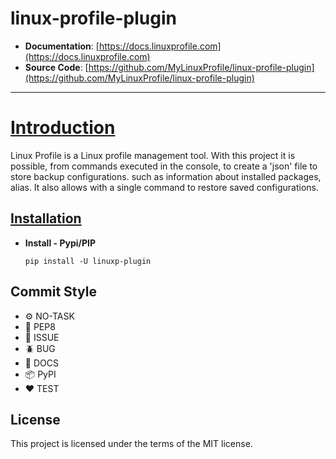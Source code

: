 # linux-profile-plugin

- **Documentation**: [https://docs.linuxprofile.com](https://docs.linuxprofile.com)
- **Source Code**: [https://github.com/MyLinuxProfile/linux-profile-plugin](https://github.com/MyLinuxProfile/linux-profile-plugin)

---

# [Introduction](https://docs.linuxprofile.com/)
Linux Profile is a Linux profile management tool. With this project it is possible, from commands executed in the console, to create a 'json' file to store backup configurations. such as information about installed packages, alias. It also allows with a single command to restore saved configurations.


## [Installation](https://docs.linuxprofile.com/nav/installation/)

- **Install - Pypi/PIP**

      pip install -U linuxp-plugin



## Commit Style
- ⚙️ NO-TASK
- 📝 PEP8
- 📌 ISSUE
- 🪲 BUG
- 📘 DOCS
- 📦 PyPI
- ❤️️ TEST

## License

This project is licensed under the terms of the MIT license.
